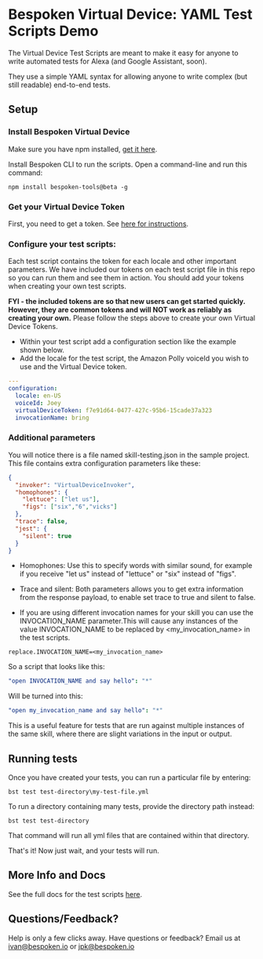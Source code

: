 # Bespoken Virtual Device: YAML Test Scripts Demo
The Virtual Device Test Scripts are meant to make it easy for anyone to write automated tests for Alexa (and Google Assistant, soon).

They use a simple YAML syntax for allowing anyone to write complex (but still readable) end-to-end tests.

## Setup

### Install Bespoken Virtual Device
Make sure you have npm installed, [get it here](https://www.npmjs.com/get-npm).

Install Bespoken CLI to run the scripts. Open a command-line and run this command:  

```
npm install bespoken-tools@beta -g
```
### Get your Virtual Device Token
First, you need to get a token. See [here for instructions](https://github.com/bespoken/virtual-device-sdk/blob/master/docs/setup.md).

### Configure your test scripts:  
Each test script contains the token for each locale and other important parameters. We have included our tokens on each test script file in this repo so you can run them and see them in action. You should add
your tokens when creating your own test scripts. 

**FYI - the included tokens are so that new users can get started quickly. However, they are common tokens and will NOT work as reliably as creating your own.** Please follow the steps above to create your own Virtual Device Tokens.

* Within your test script add a configuration section like the example shown below.
* Add the locale for the test script, the Amazon Polly voiceId you wish to use and the Virtual Device token.
```yaml
---
configuration:
  locale: en-US
  voiceId: Joey
  virtualDeviceToken: f7e91d64-0477-427c-95b6-15cade37a323
  invocationName: bring
```

### Additional parameters  
You will notice there is a file named skill-testing.json in the sample project. This file contains extra configuration parameters like these:
```json
{
  "invoker": "VirtualDeviceInvoker",
  "homophones": {
    "lettuce": ["let us"],
    "figs": ["six","6","vicks"]
  },
  "trace": false,
  "jest": {
    "silent": true
  }
}
```
* Homophones: Use this to specify words with similar sound, for example if you receive "let us" instead of "lettuce" or "six" instead of "figs".
* Trace and silent: Both parameters allows you to get extra information from the response payload, to enable set trace to true and silent to false.
 

* If you are using different invocation names for your skill you can use the INVOCATION_NAME parameter.This will cause any instances of the value INVOCATION_NAME to be replaced by <my_invocation_name> in the test scripts.
```
replace.INVOCATION_NAME=<my_invocation_name>
```
So a script that looks like this:
```yaml
"open INVOCATION_NAME and say hello": "*"
```

Will be turned into this:
```yaml
"open my_invocation_name and say hello": "*"
```
This is a useful feature for tests that are run against multiple instances of the same skill, where there are slight variations in the input or output.

## Running tests
Once you have created your tests, you can run a particular file by entering:
```
bst test test-directory\my-test-file.yml
```

To run a directory containing many tests, provide the directory path instead:
```
bst test test-directory
```

That command will run all yml files that are contained within that directory.

That's it! Now just wait, and your tests will run.

## More Info and Docs
See the full docs for the test scripts [here](https://read.bespoken.io/end-to-end/getting-started/).

## Questions/Feedback? 
Help is only a few clicks away. Have questions or feedback? Email us at [ivan@bespoken.io](mailto:ivan@bespoken.io) or [jpk@bespoken.io](mailto:jpk@bespoken.io) 
